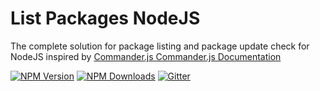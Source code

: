 # List Packages NodeJS



The complete solution for package listing and package 
update check for NodeJS inspired by [Commander.js 
Commander.js Documentation](https://github.com/tj/commander.js)

[![NPM Version](http://img.shields.io/npm/v/commander.svg?style=flat)](https://www.npmjs.org/package/commander)
[![NPM Downloads](https://img.shields.io/npm/dm/commander.svg?style=plastic)](https://www.npmjs.com/package/listpackages)
[![Gitter](https://img.shields.io/gitter/room/nwjs/nw.js.svg?style=plastic)](https://gitter.im/listpackagesnodejs)